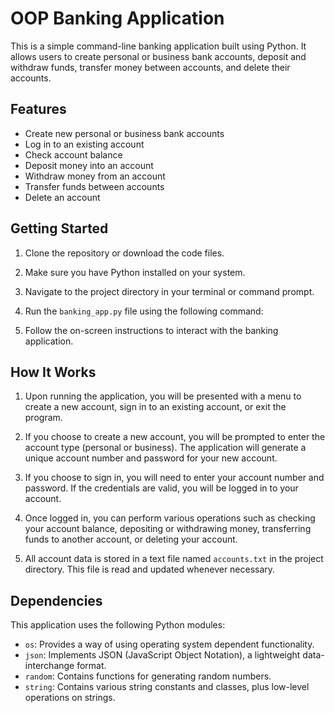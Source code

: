 #  OOP Banking Application

This is a simple command-line banking application built using Python. It allows users to create personal or business bank accounts, deposit and withdraw funds, transfer money between accounts, and delete their accounts.

## Features

- Create new personal or business bank accounts
- Log in to an existing account
- Check account balance
- Deposit money into an account
- Withdraw money from an account
- Transfer funds between accounts
- Delete an account

## Getting Started

1. Clone the repository or download the code files.
2. Make sure you have Python installed on your system.
3. Navigate to the project directory in your terminal or command prompt.
4. Run the `banking_app.py` file using the following command:

5. Follow the on-screen instructions to interact with the banking application.

## How It Works

1. Upon running the application, you will be presented with a menu to create a new account, sign in to an existing account, or exit the program.

2. If you choose to create a new account, you will be prompted to enter the account type (personal or business). The application will generate a unique account number and password for your new account.

3. If you choose to sign in, you will need to enter your account number and password. If the credentials are valid, you will be logged in to your account.

4. Once logged in, you can perform various operations such as checking your account balance, depositing or withdrawing money, transferring funds to another account, or deleting your account.

5. All account data is stored in a text file named `accounts.txt` in the project directory. This file is read and updated whenever necessary.

## Dependencies

This application uses the following Python modules:

- `os`: Provides a way of using operating system dependent functionality.
- `json`: Implements JSON (JavaScript Object Notation), a lightweight data-interchange format.
- `random`: Contains functions for generating random numbers.
- `string`: Contains various string constants and classes, plus low-level operations on strings.

